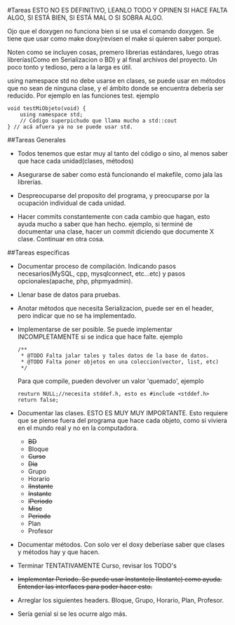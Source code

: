 #Tareas
ESTO NO ES DEFINITIVO, LEANLO TODO Y OPINEN SI HACE FALTA ALGO, SI ESTÁ BIEN,
SI ESTÁ MAL O SI SOBRA ALGO.

Ojo que el doxygen no funciona bien si se usa el comando doxygen. Se tiene que
usar como make doxy(revisen el make si quieren saber porque).

Noten como se incluyen cosas, premero librerias estándares, luego otras
librerías(Como en Serializacion o BD) y al final archivos del proyecto. Un poco
tonto y tedioso, pero a la larga es útil.

using namespace std no debe usarse en clases, se puede usar en métodos que no
sean de ninguna clase, y el ámbito donde se encuentra debería ser reducido.
Por ejemplo en las funciones test. ejemplo
```
void testMiObjeto(void) {
    using namespace std;
    // Código superpichudo que llama mucho a std::cout
} // acá afuera ya no se puede usar std.
```

##Tareas Generales
* Todos tenemos que estar muy al tanto del código o sino, al menos saber que hace
    cada unidad(clases, métodos)

* Asegurarse de saber como está funcionando el makefile, como jala las librerías.
* Despreocuparse del proposito del programa, y preocuparse por la ocupación
    individual de cada unidad.

* Hacer commits constantemente con cada cambio que hagan, esto ayuda mucho a saber
    que han hecho. ejemplo, si terminé de documentar una clase, hacer un commit
    diciendo que documente X clase. Continuar en otra cosa.

##Tareas específicas
* Documentar proceso de compilación. Indicando pasos necesarios(MySQL, cpp,
    mysqlconnect, etc...etc) y pasos opcionales(apache, php, phpmyadmin).

* Llenar base de datos para pruebas.

* Anotar métodos que necesita Serializacion, puede ser en el header, pero
    indicar que no se ha implementado.

* Implementarse de ser posible. Se puede implementar INCOMPLETAMENTE si se
    indica que hace falte. ejemplo
    ```
    /**
     * @TODO Falta jalar tales y tales datos de la base de datos.
     * @TODO Falta poner objetos en una coleccion(vector, list, etc)
     */
    ```
    Para que compile, pueden devolver un valor 'quemado', ejemplo
    ```
    reuturn NULL;//necesita stddef.h, esto es #include <stddef.h>
    return false;
    ```

* Documentar las clases. ESTO ES MUY MUY IMPORTANTE.
Esto requiere que se piense fuera del programa que hace cada objeto, como si
viviera en el mundo real y no en la computadora.
  * ~~BD~~
  * Bloque
  * ~~Curso~~
  * ~~Dia~~
  * Grupo
  * Horario
  * ~~IInstante~~
  * ~~Instante~~
  * ~~IPeriodo~~
  * ~~Misc~~
  * ~~Periodo~~
  * Plan
  * Profesor

* Documentar métodos. Con solo ver el doxy deberíase saber que clases y métodos
hay y que hacen.

* Terminar TENTATIVAMENTE Curso, revisar los TODO's

* ~~Implementar Periodo. Se puede usar Instante(e IInstante) como ayuda.
Entender las interfaces para poder hacer esto.~~

* Arreglar los siguientes headers. Bloque, Grupo, Horario, Plan, Profesor.

* Sería genial si se les ocurre algo más.
